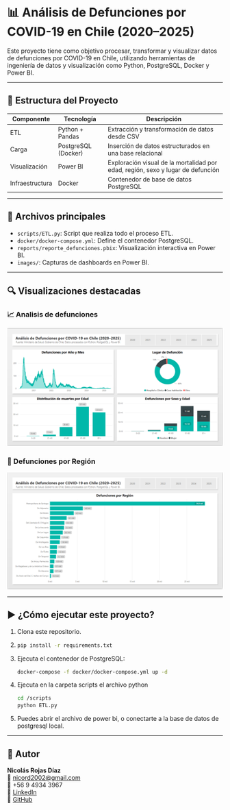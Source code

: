 # 📊 Análisis de Defunciones por COVID-19 en Chile (2020–2025)

Este proyecto tiene como objetivo procesar, transformar y visualizar datos de defunciones por COVID-19 en Chile, utilizando herramientas de ingeniería de datos y visualización como Python, PostgreSQL, Docker y Power BI.

---

## 🧱 Estructura del Proyecto

| Componente | Tecnología | Descripción |
|------------|------------|-------------|
| ETL        | Python + Pandas | Extracción y transformación de datos desde CSV |
| Carga      | PostgreSQL (Docker) | Inserción de datos estructurados en una base relacional |
| Visualización | Power BI | Exploración visual de la mortalidad por edad, región, sexo y lugar de defunción |
| Infraestructura | Docker | Contenedor de base de datos PostgreSQL |

---

## 📂 Archivos principales

- `scripts/ETL.py`: Script que realiza todo el proceso ETL.
- `docker/docker-compose.yml`: Define el contenedor PostgreSQL.
- `reports/reporte_defunciones.pbix`: Visualización interactiva en Power BI.
- `images/`: Capturas de dashboards en Power BI.

---

## 🔍 Visualizaciones destacadas

### 📈 Analisis de defunciones
![Evolución Temporal](images/dashboard1.png)

### 👥 Defunciones por Región
![Distribución por Región](images/dashboard2.png)

---

## ▶️ ¿Cómo ejecutar este proyecto?

1. Clona este repositorio.
2. ```bash
   pip install -r requirements.txt
3. Ejecuta el contenedor de PostgreSQL:
   ```bash
   docker-compose -f docker/docker-compose.yml up -d
4. Ejecuta en la carpeta scripts el archivo python
   ```bash
   cd /scripts
   python ETL.py
6. Puedes abrir el archivo de power bi, o conectarte a la base de datos de postgresql local.

---

## 👤 Autor

**Nicolás Rojas Díaz**  
📧 nicord2002@gmail.com  
📱 +56 9 4934 3967  
🔗 [LinkedIn](https://www.linkedin.com/in/nicolas-rojas-diaz-8b5644247/)  
📂 [GitHub](https://github.com/Niicolas-Rojas)

